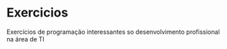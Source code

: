 # Exercicios
 
Exercícios de programação interessantes so desenvolvimento profissional na área de TI